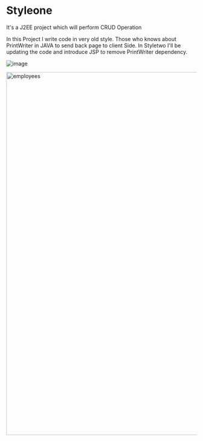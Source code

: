 # Styleone
It's a J2EE project which will perform CRUD Operation

In this Project I write code in very old style. Those who knows about PrintWriter in JAVA to send back page to client Side. In Styletwo I'll be updating the code and introduce JSP to remove PrintWriter dependency.

![image](https://user-images.githubusercontent.com/112020385/218235072-1839fd5f-f3df-41d5-b899-b9784fa9a8ab.png)


<img width="960" alt="employees" src="https://user-images.githubusercontent.com/112020385/218235092-3b4974ca-1d57-4f28-bcda-e7b1307f310d.png">
